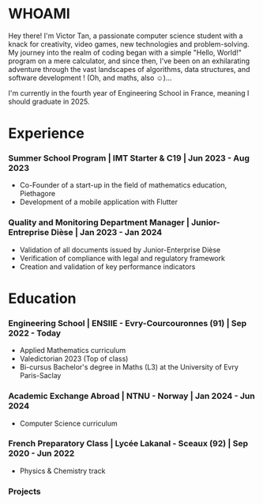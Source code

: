 # WHOAMI

Hey there! I'm Victor Tan, a passionate computer science student with a knack for creativity, video games, new technologies and problem-solving. My journey into the realm of coding began with a simple "Hello, World!" program on a mere calculator, and since then, I've been on an exhilarating adventure through the vast landscapes of algorithms, data structures, and software development ! (Oh, and maths, also ☺)...

I'm currently in the fourth year of Engineering School in France, meaning I should graduate in 2025.

# Experience

### Summer School Program | IMT Starter & C19 | Jun 2023 - Aug 2023

- Co-Founder of a start-up in the field of mathematics education, Piethagore
- Development of a mobile application with Flutter

### Quality and Monitoring Department Manager | Junior-Entreprise Dièse | Jan 2023 - Jan 2024

- Validation of all documents issued by Junior-Enterprise Dièse
- Verification of compliance with legal and regulatory framework
- Creation and validation of key performance indicators

# Education

### Engineering School | ENSIIE - Evry-Courcouronnes (91) | Sep 2022 - Today

- Applied Mathematics curriculum
- Valedictorian 2023 (Top of class)
- Bi-cursus Bachelor's degree in Maths (L3) at the University of Evry Paris-Saclay

### Academic Exchange Abroad | NTNU - Norway | Jan 2024 - Jun 2024

- Computer Science curriculum

### French Preparatory Class | Lycée Lakanal - Sceaux (92) | Sep 2020 - Jun 2022

- Physics & Chemistry track

### Projects
